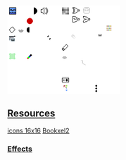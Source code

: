 ![atlas](atlas.png)
## [Resources](../)
[icons 16x16](icon.zip)
[Bookxel2](Bookxel2.ttf)
### [Effects](effects/)

